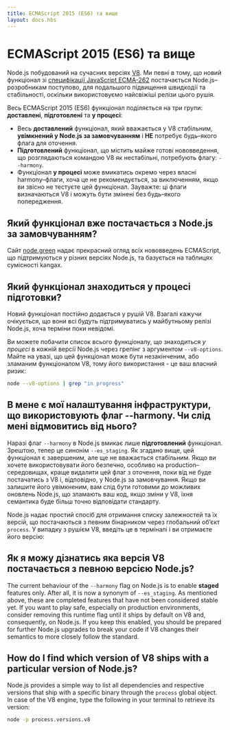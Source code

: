 ```yaml
---
title: ECMAScript 2015 (ES6) та вище
layout: docs.hbs
---
```


# ECMAScript 2015 (ES6) та вище

Node.js побудований на сучасних версіях [V8](https://v8.dev/). Ми певні в тому, що новий функціонал зі [специфікації JavaScript ECMA-262](http://www.ecma-international.org/publications/standards/Ecma-262.htm) постачається Node.js–розробникам поступово, для подальшого підвищення швидкодії та стабільності, оскільки використовуємо найсвіжіші релізи цього рушія.

Весь ECMAScript 2015 (ES6) функціонал поділяється на три групи: **доставлені**, **підготовлені** та **у процесі**:

* Весь **доставлений** функціонал, який вважається у V8 стабільним, **увімкнений у Node.js за замовчуванням** і **НЕ** потребує будь–якого флага для оточення.
* **Підготовлений** функціонал, що містить майже готові нововведення, що розглядаються командою V8 як нестабільні, потребують флагу: `--harmony`.
* Функціонал **у процесі** може вмикатись окремо через власні harmony–флаги, хоча це не рекомендується, за виключенням, якщо ви звісно не тестуєте цей функціонал. Зауважте: ці флаги визначаються V8 і можуть бути змінені без будь–якого попередження.

## Який функціонал вже постачається з Node.js за замовчуванням?

Сайт [node.green](https://node.green/) надає прекрасний огляд всіх нововведень ECMAScript, що підтримуються у різних версіях Node.js, та базується на таблицях сумісності kangax.

## Який функціонал знаходиться у процесі підготовки?

Новий функціонал постійно додається у рушій V8. Взагалі кажучи очікується, що вони всі будуть підтримуватись у майбутньому релізі Node.js, хоча терміни поки невідомі.

Ви можете побачити список всього функціоналу, що знаходиться *у процесі* в кожній версії Node.js через грепінг з аргументом `--v8-options`. Майте на увазі, що цей функціонал може бути незакінченим, або зламаним функціоналом V8, тому його використання - це ваш власний ризик:

```bash
node --v8-options | grep "in progress"
```

## В мене є мої налаштування інфраструктури, що використовують флаг --harmony. Чи слід мені відмовитись від нього?

Наразі флаг `--harmony` в Node.js вмикає лише **підготовлений** функціонал. Зрештою, тепер це синонім `--es_staging`. Як згадано вище, цей функціонал є завершеним, але ще не вважається стабільним. Якщо ви хочете використовувати його безпечно, особливо на production–середовищах, краще видалити цей флаг з оточення, поки від не буде постачатись з V8 і, відповідно, у Node.js за замовчування. Якщо ви залишите його увімкненим, вам слід бути готовими до можливих оновлень Node.js, що зламають ваш код, якщо зміни у V8, їхня семантика буде більш точно відповідати стандарту.

Node.js надає простий спосіб для отримання списку залежностей та їх версій, що постачаються з певним бінарником через глобальний об’єкт `process`. У випадку з рушієм V8, введіть це в терміналі і ви отримаєте його версію:

## Як я можу дізнатись яка версія V8 постачається з певною версією Node.js?

The current behaviour of the `--harmony` flag on Node.js is to enable **staged** features only. After all, it is now a synonym of `--es_staging`. As mentioned above, these are completed features that have not been considered stable yet. If you want to play safe, especially on production environments, consider removing this runtime flag until it ships by default on V8 and, consequently, on Node.js. If you keep this enabled, you should be prepared for further Node.js upgrades to break your code if V8 changes their semantics to more closely follow the standard.

## How do I find which version of V8 ships with a particular version of Node.js?

Node.js provides a simple way to list all dependencies and respective versions that ship with a specific binary through the `process` global object. In case of the V8 engine, type the following in your terminal to retrieve its version:

```bash
node -p process.versions.v8
```
